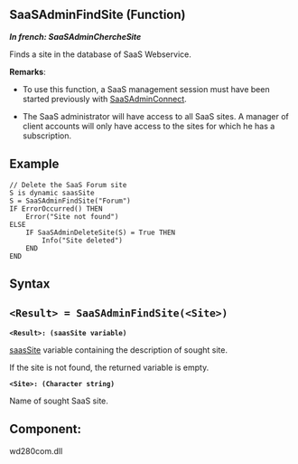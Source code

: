 
## SaaSAdminFindSite (Function)

***In french: SaaSAdminChercheSite***



<a name="XUse"></a>
<a name="Use"></a>
<a name="description"></a>
Finds a site in the database of SaaS Webservice.

**Remarks**: 

- To use this function, a SaaS management session must have been started previously with [SaaSAdminConnect](../WDLang3/1000019098.md).

- The SaaS administrator will have access to all SaaS sites. A manager of client accounts will only have access to the sites for which he has a subscription. 



<a name="Example1"></a>
<a name="sample_code"></a>

## Example


```wl
// Delete the SaaS Forum site
S is dynamic saasSite
S = SaaSAdminFindSite("Forum")
IF ErrorOccurred() THEN
	Error("Site not found")
ELSE
	IF SaaSAdminDeleteSite(S) = True THEN
		Info("Site deleted")
	END
END
```

<a name="XSYNTAX"></a>

## Syntax
<a name="SYNTAX1"></a>

`<Result> = SaaSAdminFindSite(<Site>)`
---

**`<Result>: (saasSite variable)`**

[saasSite](../WDLang3/1000019068.md) variable containing the description of sought site.

If the site is not found, the returned variable is empty.

**`<Site>: (Character string)`**

Name of sought SaaS site.







<a name="XComponent"></a>

## Component:
wd280com.dll
